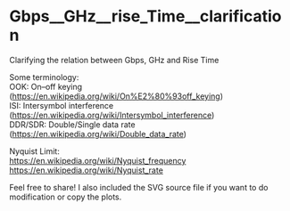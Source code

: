 # Gbps__GHz__rise_Time__clarification
Clarifying the relation between Gbps, GHz and Rise Time

Some terminology:  
OOK: On–off keying  (https://en.wikipedia.org/wiki/On%E2%80%93off_keying)  
ISI: Intersymbol interference  (https://en.wikipedia.org/wiki/Intersymbol_interference)  
DDR/SDR: Double/Single data rate  (https://en.wikipedia.org/wiki/Double_data_rate)  
  
Nyquist Limit:  
https://en.wikipedia.org/wiki/Nyquist_frequency  
https://en.wikipedia.org/wiki/Nyquist_rate  
  
  
Feel free to share! I also included the SVG source file if you want to do modification or copy the plots.
